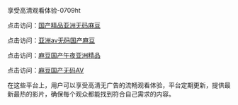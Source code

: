 享受高清观看体验-0709ht

点击访问：<a href="https://heiliaowzu4ur.pages.dev">国产精品亚洲无码麻豆</a>

点击访问：<a href="https://heiliaozj3tjd.pages.dev">亚洲av无码国产麻豆</a>

点击访问：<a href="https://heiliaoe8ajia.pages.dev">麻豆国产午夜亚洲精品</a>

点击访问：<a href="https://heiliaoxqkkct.pages.dev">麻豆国产无码AV</a>

在这些平台上，用户可以享受高清无广告的流畅观看体验，平台定期更新，提供最新最热的影片，确保每个观众都能找到符合自己需求的内容。

<span style="display:none;">[Canonical link](）</span>
